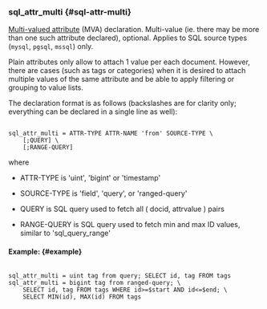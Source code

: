 ### sql_attr_multi {#sql-attr-multi}

[Multi-valued attribute](../../mva_multi-valued_attributes.md) (MVA) declaration. Multi-value (ie. there may be more than one such attribute declared), optional. Applies to SQL source types (`mysql`, `pgsql`, `mssql`) only.

Plain attributes only allow to attach 1 value per each document. However, there are cases (such as tags or categories) when it is desired to attach multiple values of the same attribute and be able to apply filtering or grouping to value lists.

The declaration format is as follows (backslashes are for clarity only; everything can be declared in a single line as well):

```

sql_attr_multi = ATTR-TYPE ATTR-NAME 'from' SOURCE-TYPE \
    [;QUERY] \
    [;RANGE-QUERY]

```

where

*   ATTR-TYPE is &#039;uint&#039;, &#039;bigint&#039; or &#039;timestamp&#039;

*   SOURCE-TYPE is &#039;field&#039;, &#039;query&#039;, or &#039;ranged-query&#039;

*   QUERY is SQL query used to fetch all ( docid, attrvalue ) pairs

*   RANGE-QUERY is SQL query used to fetch min and max ID values, similar to &#039;sql_query_range&#039;

#### Example: {#example}

```

sql_attr_multi = uint tag from query; SELECT id, tag FROM tags
sql_attr_multi = bigint tag from ranged-query; \
    SELECT id, tag FROM tags WHERE id>=$start AND id<=$end; \
    SELECT MIN(id), MAX(id) FROM tags

```